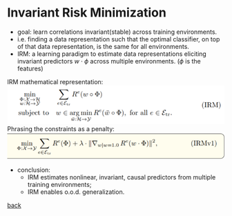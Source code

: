 # Invariant Risk Minimization
- goal: learn correlations invariant(stable) across training environments.
- i.e. finding a data representation such that the optimal classifier, on top of that data representation, is the same for all environments. 
- IRM: a learning paradigm to estimate data representations eliciting invariant predictors $w \cdot \phi$ across multiple environments. ($\phi$ is the features) 

IRM mathematical representation:
![irm](./irm.PNG) <br>
Phrasing the constraints as a penalty:
![irmv1](./irmv1.PNG) <br>

- conclusion:
    - IRM estimates nonlinear, invariant, causal predictors from multiple training environments;
    - IRM enables o.o.d. generalization.

[back](https://github.com/YHJYH/Machine_Learning/blob/main/projects/Master_Thesis/papers/refs.md#content)
